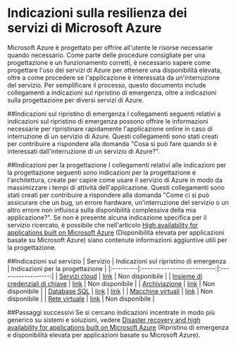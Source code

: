 <properties
   pageTitle="Indicazioni sulla resilienza dei servizi | Microsoft Azure"
   description="Collegamenti ad articoli sul ripristino di emergenza e indicazioni proattive sulla resilienza e sulla disponibilità per i servizi di Microsoft Azure."
   services=""
   documentationCenter="na"
   authors="adamglick"
   manager="hongfeig"
   editor=""/>

<tags
   ms.service="resiliency"
   ms.devlang="na"
   ms.topic="article"
   ms.tgt_pltfrm="na"
   ms.workload="na"
   ms.date="05/10/2016"
   ms.author="aglick"/>

# Indicazioni sulla resilienza dei servizi di Microsoft Azure
Microsoft Azure è progettato per offrire all'utente le risorse necessarie quando necessario. Come parte delle procedure consigliate per una progettazione e un funzionamento corretti, è necessario sapere come progettare l'uso dei servizi di Azure per ottenere una disponibilità elevata, oltre a come procedere se l'applicazione è interessata da un'interruzione del servizio. Per semplificare il processo, questo documento include collegamenti a indicazioni sul ripristino di emergenza, oltre a indicazioni sulla progettazione per diversi servizi di Azure.

##Indicazioni sul ripristino di emergenza
I collegamenti seguenti relativi a indicazioni sul ripristino di emergenza possono offrire le informazioni necessarie per ripristinare rapidamente l'applicazione online in caso di interruzione di un servizio di Azure. Questi collegamenti sono stati creati per contribuire a rispondere alla domanda "Cosa si può fare quando si è interessati dall'interruzione di un servizio di Azure?".

##Indicazioni per la progettazione
I collegamenti relativi alle indicazioni per la progettazione seguenti sono indicazioni per la progettazione e l'architettura, create per capire come usare il servizio di Azure in modo da massimizzare i tempi di attività dell'applicazione. Questi collegamenti sono stati creati per contribuire a rispondere alla domanda "Come ci si può assicurare che un bug, un errore hardware, un'interruzione del servizio o un altro errore non influisca sulla disponibilità complessiva della mia applicazione?". Se non è presente alcuna indicazione specifica per il servizio ricercato, è possibile che nell'articolo [High availability for applications built on Microsoft Azure](./resiliency-high-availability-azure-applications.md) (Disponibilità elevata per applicazioni basate su Microsoft Azure) siano contenute informazioni aggiuntive utili per la progettazione.

##Indicazioni sul servizio
| Servizio | Indicazioni sul ripristino di emergenza | Indicazioni per la progettazione |
|:---------|:--------------------------:|:------------------:|
| [Servizi cloud](https://azure.microsoft.com/services/cloud-services/ "Servizi cloud di Azure") | [link](../cloud-services/cloud-services-disaster-recovery-guidance.md "Indicazioni sul ripristino di emergenza per i Servizi cloud di Azure") | Non disponibile |
| [Insieme di credenziali di chiave](https://azure.microsoft.com/services/key-vault/ "Insieme di credenziali chiave Azure") | [link](../key-vault/key-vault-disaster-recovery-guidance.md "Indicazioni sul ripristino di emergenza per l'insieme di credenziali delle chiavi di Azure") | Non disponibile |
| [Archiviazione](https://azure.microsoft.com/services/storage/ "Archiviazione di Azure") | [link](../storage/storage-disaster-recovery-guidance.md "Indicazioni sul ripristino di emergenza per l'Archiviazione di Azure") | Non disponibile |
| [Database SQL](https://azure.microsoft.com/services/sql-database/ "Database SQL di Azure") | [link](../sql-database/sql-database-disaster-recovery.md "Indicazioni sul ripristino di emergenza per il database SQL di Azure") | [link](../sql-database/sql-database-business-continuity-design.md "Indicazioni sulla progettazione di database SQL di Azure") |
| [Macchine virtuali](https://azure.microsoft.com/services/virtual-machines/ "Macchine virtuali di Azure") | [link](../virtual-machines/virtual-machines-disaster-recovery-guidance.md "Indicazioni sul ripristino di emergenza per Macchine virtuali di Azure") | Non disponibile |
| [Rete virtuale](https://azure.microsoft.com/services/virtual-network/ "Rete virtuale di Azure") | [link](../virtual-network/virtual-network-disaster-recovery-guidance.md "Indicazioni sul ripristino di emergenza per Rete virtuale di Azure") | Non disponibile |

##Passaggi successivi
Se si cercano indicazioni incentrate in modo più generico su sistemi e soluzioni, vedere [Disaster recovery and high availability for applications built on Microsoft Azure](https://aka.ms/drtechguide) (Ripristino di emergenza e disponibilità elevata per applicazioni basate su Microsoft Azure).

<!---HONumber=AcomDC_0601_2016-->